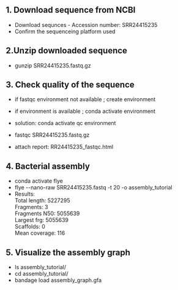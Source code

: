 ## 1. Download sequence from NCBI
* Download sequnces - Accession number: SRR24415235  
* Confirm the sequenceing platform used 

## 2.Unzip downloaded sequence 
* gunzip SRR24415235.fastq.gz 

## 3. Check quality of the sequence 
* if fastqc environment not available ; create environment
* if environment is available ; conda activate environment 

* solution: conda activate qc environment 
* fastqc SRR24415235.fastq.gz

* attach report: RR24415235_fastqc.html

## 4. Bacterial assembly 
* conda activate flye 
* flye --nano-raw SRR24415235.fastq -t 20 -o assembly_tutorial
* Results:  
  Total length:	5227295  
	Fragments:	3  
	Fragments N50:	5055639  
	Largest frg:	5055639  
	Scaffolds:	0  
	Mean coverage:	116  



## 5. Visualize the assembly graph
* ls assembly_tutorial/
* cd assembly_tutorial/
* bandage load assembly_graph.gfa
